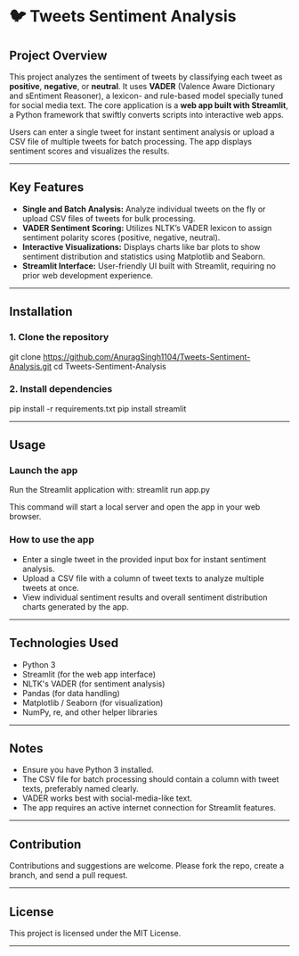 # 🐦 Tweets Sentiment Analysis
## Project Overview
This project analyzes the sentiment of tweets by classifying each tweet as **positive**, **negative**, or **neutral**. It uses **VADER** (Valence Aware Dictionary and sEntiment Reasoner), a lexicon- and rule-based model specially tuned for social media text. The core application is a **web app built with Streamlit**, a Python framework that swiftly converts scripts into interactive web apps.

Users can enter a single tweet for instant sentiment analysis or upload a CSV file of multiple tweets for batch processing. The app displays sentiment scores and visualizes the results.

---

## Key Features
- **Single and Batch Analysis:** Analyze individual tweets on the fly or upload CSV files of tweets for bulk processing.
- **VADER Sentiment Scoring:** Utilizes NLTK’s VADER lexicon to assign sentiment polarity scores (positive, negative, neutral).
- **Interactive Visualizations:** Displays charts like bar plots to show sentiment distribution and statistics using Matplotlib and Seaborn.
- **Streamlit Interface:** User-friendly UI built with Streamlit, requiring no prior web development experience.

---

## Installation

### 1. Clone the repository
git clone https://github.com/AnuragSingh1104/Tweets-Sentiment-Analysis.git
cd Tweets-Sentiment-Analysis


### 2. Install dependencies
pip install -r requirements.txt
pip install streamlit



---

## Usage

### Launch the app
Run the Streamlit application with:
streamlit run app.py


This command will start a local server and open the app in your web browser.

### How to use the app
- Enter a single tweet in the provided input box for instant sentiment analysis.
- Upload a CSV file with a column of tweet texts to analyze multiple tweets at once.
- View individual sentiment results and overall sentiment distribution charts generated by the app.

---

## Technologies Used
- Python 3
- Streamlit (for the web app interface)
- NLTK's VADER (for sentiment analysis)
- Pandas (for data handling)
- Matplotlib / Seaborn (for visualization)
- NumPy, re, and other helper libraries

---

## Notes

- Ensure you have Python 3 installed.
- The CSV file for batch processing should contain a column with tweet texts, preferably named clearly.
- VADER works best with social-media-like text.
- The app requires an active internet connection for Streamlit features.

---

## Contribution
Contributions and suggestions are welcome. Please fork the repo, create a branch, and send a pull request.

---

## License
This project is licensed under the MIT License.

---







